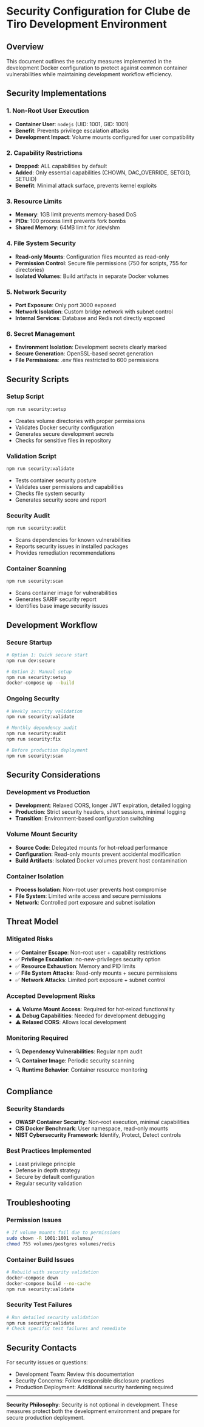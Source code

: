 # Security Configuration for Clube de Tiro Development Environment

## Overview

This document outlines the security measures implemented in the development Docker configuration to protect against common container vulnerabilities while maintaining development workflow efficiency.

## Security Implementations

### 1. Non-Root User Execution
- **Container User**: `nodejs` (UID: 1001, GID: 1001)
- **Benefit**: Prevents privilege escalation attacks
- **Development Impact**: Volume mounts configured for user compatibility

### 2. Capability Restrictions
- **Dropped**: ALL capabilities by default
- **Added**: Only essential capabilities (CHOWN, DAC_OVERRIDE, SETGID, SETUID)
- **Benefit**: Minimal attack surface, prevents kernel exploits

### 3. Resource Limits
- **Memory**: 1GB limit prevents memory-based DoS
- **PIDs**: 100 process limit prevents fork bombs
- **Shared Memory**: 64MB limit for /dev/shm

### 4. File System Security
- **Read-only Mounts**: Configuration files mounted as read-only
- **Permission Control**: Secure file permissions (750 for scripts, 755 for directories)
- **Isolated Volumes**: Build artifacts in separate Docker volumes

### 5. Network Security
- **Port Exposure**: Only port 3000 exposed
- **Network Isolation**: Custom bridge network with subnet control
- **Internal Services**: Database and Redis not directly exposed

### 6. Secret Management
- **Environment Isolation**: Development secrets clearly marked
- **Secure Generation**: OpenSSL-based secret generation
- **File Permissions**: .env files restricted to 600 permissions

## Security Scripts

### Setup Script
```bash
npm run security:setup
```
- Creates volume directories with proper permissions
- Validates Docker security configuration
- Generates secure development secrets
- Checks for sensitive files in repository

### Validation Script
```bash
npm run security:validate
```
- Tests container security posture
- Validates user permissions and capabilities
- Checks file system security
- Generates security score and report

### Security Audit
```bash
npm run security:audit
```
- Scans dependencies for known vulnerabilities
- Reports security issues in installed packages
- Provides remediation recommendations

### Container Scanning
```bash
npm run security:scan
```
- Scans container image for vulnerabilities
- Generates SARIF security report
- Identifies base image security issues

## Development Workflow

### Secure Startup
```bash
# Option 1: Quick secure start
npm run dev:secure

# Option 2: Manual setup
npm run security:setup
docker-compose up --build
```

### Ongoing Security
```bash
# Weekly security validation
npm run security:validate

# Monthly dependency audit
npm run security:audit
npm run security:fix

# Before production deployment
npm run security:scan
```

## Security Considerations

### Development vs Production
- **Development**: Relaxed CORS, longer JWT expiration, detailed logging
- **Production**: Strict security headers, short sessions, minimal logging
- **Transition**: Environment-based configuration switching

### Volume Mount Security
- **Source Code**: Delegated mounts for hot-reload performance
- **Configuration**: Read-only mounts prevent accidental modification
- **Build Artifacts**: Isolated Docker volumes prevent host contamination

### Container Isolation
- **Process Isolation**: Non-root user prevents host compromise
- **File System**: Limited write access and secure permissions
- **Network**: Controlled port exposure and subnet isolation

## Threat Model

### Mitigated Risks
- ✅ **Container Escape**: Non-root user + capability restrictions
- ✅ **Privilege Escalation**: no-new-privileges security option
- ✅ **Resource Exhaustion**: Memory and PID limits
- ✅ **File System Attacks**: Read-only mounts + secure permissions
- ✅ **Network Attacks**: Limited port exposure + subnet control

### Accepted Development Risks
- ⚠️ **Volume Mount Access**: Required for hot-reload functionality
- ⚠️ **Debug Capabilities**: Needed for development debugging
- ⚠️ **Relaxed CORS**: Allows local development

### Monitoring Required
- 🔍 **Dependency Vulnerabilities**: Regular npm audit
- 🔍 **Container Image**: Periodic security scanning
- 🔍 **Runtime Behavior**: Container resource monitoring

## Compliance

### Security Standards
- **OWASP Container Security**: Non-root execution, minimal capabilities
- **CIS Docker Benchmark**: User namespace, read-only mounts
- **NIST Cybersecurity Framework**: Identify, Protect, Detect controls

### Best Practices Implemented
- Least privilege principle
- Defense in depth strategy
- Secure by default configuration
- Regular security validation

## Troubleshooting

### Permission Issues
```bash
# If volume mounts fail due to permissions
sudo chown -R 1001:1001 volumes/
chmod 755 volumes/postgres volumes/redis
```

### Container Build Issues
```bash
# Rebuild with security validation
docker-compose down
docker-compose build --no-cache
npm run security:validate
```

### Security Test Failures
```bash
# Run detailed security validation
npm run security:validate
# Check specific test failures and remediate
```

## Security Contacts

For security issues or questions:
- Development Team: Review this documentation
- Security Concerns: Follow responsible disclosure practices
- Production Deployment: Additional security hardening required

---

**Security Philosophy**: Security is not optional in development. These measures protect both the development environment and prepare for secure production deployment.